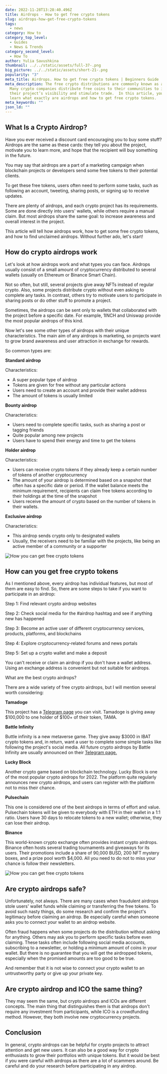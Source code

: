```yaml
---
date: 2022-11-28T13:28:40.496Z
title: Airdrops - How to get free crypto tokens
slug: airdrops-how-get-free-crypto-tokens
tags:
  - news
category: How to
category_top_level:
  - Guides
  - News & Trends
category_second_level:
  - How To
author: Yulia Savushkina
thumbnail: ../../static/assets/full-37-.png
big_picture: ../../static/assets/short-21-.png
popularity: "3"
meta_title: Airdrops. How to get free crypto tokens | Beginners Guide | A-ADS Blog
meta_description: The free crypto distributions are commonly known as airdrops.
  Many crypto companies distribute free coins to their communities to increase
  their project’s visibility and stimulate trade.  In this article, you will
  learn what exactly are airdrops and how to get free crypto tokens.
meta_keywords: ""
json_ld: ""
---
```

## What Is a Crypto Airdrop?

Have you ever received a discount card encouraging you to buy some stuff? Airdrops are the same as these cards: they tell you about the project, motivate you to learn more, and hope that the recipient will buy something in the future. 

You may say that airdrops are a part of a marketing campaign when blockchain projects or developers send some free tokens to their potential clients. 

To get these free tokens, users often need to perform some tasks, such as following an account, tweeting, sharing posts, or signing up to receive updates. 

There are plenty of airdrops, and each crypto project has its requirements. Some are done directly into users' wallets, while others require a manual claim. But most airdrops share the same goal: to increase awareness and overall interest in the project. 

This article will tell how airdrops work, how to get some free crypto tokens, and how to find unclaimed airdrops. Without further ado, let's start!

## How do crypto airdrops work

Let's look at how airdrops work and what types you can face. Airdrops usually consist of a small amount of cryptocurrency distributed to several wallets (usually on Ethereum or Binance Smart Chain). 

Not so often, but still, several projects give away NFTs instead of regular crypto. Also, some projects distribute crypto without even asking to complete any tasks. In contrast, others try to motivate users to participate in sharing posts or do other stuff to promote a project. 

Sometimes, the airdrops can be sent only to wallets that collaborated with the project before a specific date. For example, 1INCH and Uniswap provide the most popular airdrops of this kind. 

Now let's see some other types of airdrops with their unique characteristics. The main aim of any airdrops is marketing, so projects want to grow brand awareness and user attraction in exchange for rewards. 

So common types are: 

**Standard airdrop**

Characteristics: 

* A super popular type of airdrop
* Tokens are given for free without any particular actions
* Users need to create an account and provide their wallet address
* The amount of tokens is usually limited  

**Bounty airdrop**

Characteristics: 

* Users need to complete specific tasks, such as sharing a post or tagging friends 
* Quite popular among new projects 
* Users have to spend their energy and time to get the tokens

**Holder airdrop**

Characteristics:

* Users can receive crypto tokens if they already keep a certain number of tokens of another cryptocurrency
* The amount of your airdrop is determined based on a snapshot that often has a specific date or period. If the wallet balance meets the minimum requirement, recipients can claim free tokens according to their holdings at the time of the snapshot
* Users receive the amount of crypto based on the number of tokens in their wallets. 

**Exclusive airdrop** 

Characteristics: 

* This airdrop sends crypto only to designated wallets
* Usually, the receivers need to be familiar with the projects, like being an active member of a community or a supporter 

![How you can get free crypto tokens](../../static/assets/full-39-.png "How you can get free crypto tokens")

## How can you get free crypto tokens

As I mentioned above, every airdrop has individual features, but most of them are easy to find. So, there are some steps to take if you want to participate in an airdrop:  

Step 1: Find relevant crypto airdrop websites

Step 2: Check social media for the #airdrop hashtag and see if anything new has happened

Step 3: Become an active user of different cryptocurrency services, products, platforms, and blockchains

Step 4: Explore cryptocurrency-related forums and news portals 

Step 5: Set up a crypto wallet and make a deposit

You can't receive or claim an airdrop if you don't have a wallet address. Using an exchange address is convenient but not suitable for airdrops. 

What are the best crypto airdrops? 

There are a wide variety of free crypto airdrops, but I will mention several worth considering: 

**Tamadoge** 

This project has a [Telegram page](https://t.me/TamadogeOfficial) you can visit. Tamadoge is giving away $100,000 to one holder of $100+ of their token, TAMA.

**Battle Infinity** 

Buttle infinity is a new metaverse game. They give away $3000 in IBAT crypto tokens and, in return, want a user to complete some simple tasks like following the project's social media. All future crypto airdrops by Battle Infinity are usually announced on their [Telegram page.](https://t.me/battleinfinity)

**Lucky Block**

Another crypto game based on blockchain technology. Lucky Block is one of the most popular crypto airdrops for 2022. The platform quite regularly announces new crypto airdrops, and users can register with the platform not to miss their chance. 

**Pulsechain** 

This one is considered one of the best airdrops in terms of effort and value. Pulsechain tokens will be given to everybody with ETH in their wallet in a 1:1 ratio. Users have 30 days to relocate tokens to a new wallet; otherwise, they can lose their airdrop.  

**Binance** 

This world-known crypto exchange often provides instant crypto airdrops. Binance often hosts several trading tournaments and giveaways for its users. Their promotions include a share of 90,000 BUSD, 200 NFT mystery boxes, and a prize pool worth $4,000. All you need to do not to miss your chance is follow their newsletters.

![How you can get free crypto tokens](../../static/assets/full-38-.png "How you can get free crypto tokens")

## Are crypto airdrops safe?

Unfortunately, not always. There are many cases when fraudulent airdrops stole users' wallet funds while claiming or transferring the free tokens. To avoid such nasty things, do some research and confirm the project's legitimacy before claiming an airdrop. Be especially careful when someone asks you to connect your wallet to an airdrop website.

Often fraud happens when some projects do the distribution without asking for anything. Others may ask you to perform specific tasks before even claiming. These tasks often include following social media accounts, subscribing to a newsletter, or holding a minimum amount of coins in your wallet. But there is no guarantee that you will get the airdropped tokens, especially when the promised amounts are too good to be true. 

And remember that it is not wise to connect your crypto wallet to an untrustworthy party or give up your private key.

## Are crypto airdrop and ICO the same thing?

They may seem the same, but crypto airdrops and ICOs are different concepts. The main thing that distinguishes them is that airdrops don't require any investment from participants, while ICO is a crowdfunding method. However, they both involve new cryptocurrency projects.

## Conclusion 

In general, crypto airdrops can be helpful for crypto projects to attract attention and get new users. It can also be a good way for crypto enthusiasts to grow their portfolios with unique tokens. But it would be best if you were careful with airdrops as there are a lot of scammers around. Be careful and do your research before participating in any airdrop.